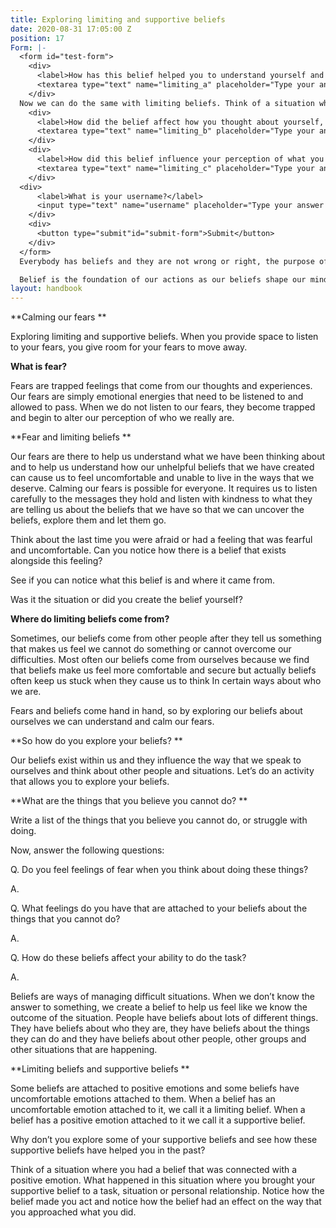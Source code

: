 ```yaml
---
title: Exploring limiting and supportive beliefs
date: 2020-08-31 17:05:00 Z
position: 17
Form: |-
  <form id="test-form">
    <div>
      <label>How has this belief helped you to understand yourself and your capabilities?</label>
      <textarea type="text" name="limiting_a" placeholder="Type your answer here"/></textarea>
    </div>
  Now we can do the same with limiting beliefs. Think of a situation where you had a belief that was connected with an uncomfortable emotion. You don’t need to name the belief exactly if it is difficult to do so but it is important that you get a sense of it and what it was like. Now replay the situation and remember how the situation unfolded.
    <div>
      <label>How did the belief affect how you thought about yourself, how you acted and how you approached the situation?</label>
      <textarea type="text" name="limiting_b" placeholder="Type your answer here"/></textarea>
    </div>
    <div>
      <label>How did this belief influence your perception of what you were capable of and who you are?</label>
      <textarea type="text" name="limiting_c" placeholder="Type your answer here"/></textarea>
    </div>
  <div>
      <label>What is your username?</label>
      <input type="text" name="username" placeholder="Type your answer here"/></input>
    </div>
    <div>
      <button type="submit"id="submit-form">Submit</button>
    </div>
  </form>
  Everybody has beliefs and they are not wrong or right, the purpose of exploring your beliefs is to notice which beliefs are connected with uncomfortable emotions and which beliefs are connected with positive and helpful emotions that allow you to live in ways you want to live. When you feel an uncomfortable belief the best thing to do is to sit with the fear and write down what the belief is that is connected with the feeling of fear. You can explore your belief and think about where it came from. Did you create the belief or did it come from somewhere else? If you created the belief that means you have the power to change it. If the belief came from somebody else then you also have the power to change it to a more helpful belief that will allow you to approach things differently.

  Belief is the foundation of our actions as our beliefs shape our mindsets about ourselves and the world. When we have positive and helpful beliefs it allows us to do things with a positive attitude towards ourselves and other people. When we have limiting beliefs, we are more likely to encounter problems and feel stuck when we have to do something that is important to us. By recognising how our fears and beliefs come hand in hand we can create more space to find other ways of feeling and other ways of approaching the many things we want to do in our lives.
layout: handbook
---
```


\*\*Calming our fears \*\*

Exploring limiting and supportive beliefs.
When you provide space to listen to your fears, you give room for your fears to move away.

**What is fear?**

Fears are trapped feelings that come from our thoughts and experiences. Our fears are simply emotional energies that need to be listened to and allowed to pass. When we do not listen to our fears, they become trapped and begin to alter our perception of who we really are.

\*\*Fear and limiting beliefs \*\*

Our fears are there to help us understand what we have been thinking about and to help us understand how our unhelpful beliefs that we have created can cause us to feel uncomfortable and unable to live in the ways that we deserve. Calming our fears is possible for everyone. It requires us to listen carefully to the messages they hold and listen with kindness to what they are telling us about the beliefs that we have so that we can uncover the beliefs, explore them and let them go.

Think about the last time you were afraid or had a feeling that was fearful and uncomfortable. Can you notice how there is a belief that exists alongside this feeling?

See if you can notice what this belief is and where it came from.

Was it the situation or did you create the belief yourself?

**Where do limiting beliefs come from?**

Sometimes, our beliefs come from other people after they tell us something that makes us feel we cannot do something or cannot overcome our difficulties. Most often our beliefs come from ourselves because we find that beliefs make us feel more comfortable and secure but actually beliefs often keep us stuck when they cause us to think In certain ways about who we are.

Fears and beliefs come hand in hand, so by exploring our beliefs about ourselves we can understand and calm our fears.

\*\*So how do you explore your beliefs? \*\*

Our beliefs exist within us and they influence the way that we speak to ourselves and think about other people and situations. Let’s do an activity that allows you to explore your beliefs.

\*\*What are the things that you believe you cannot do? \*\*

Write a list of the things that you believe you cannot do, or struggle with doing.

Now, answer the following questions:

Q. Do you feel feelings of fear when you think about doing these things?

A.

Q. What feelings do you have that are attached to your beliefs about the things that you cannot do?

A.

Q. How do these beliefs affect your ability to do the task?

A.

Beliefs are ways of managing difficult situations. When we don’t know the answer to something, we create a belief to help us feel like we know the outcome of the situation. People have beliefs about lots of different things. They have beliefs about who they are, they have beliefs about the things they can do and they have beliefs about other people, other groups and other situations that are happening.

\*\*Limiting beliefs and supportive beliefs \*\*

Some beliefs are attached to positive emotions and some beliefs have uncomfortable emotions attached to them. When a belief has an uncomfortable emotion attached to it, we call it a limiting belief. When a belief has a positive emotion attached to it we call it a supportive belief.

Why don’t you explore some of your supportive beliefs and see how these supportive beliefs have helped you in the past?

Think of a situation where you had a belief that was connected with a positive emotion. What happened in this situation where you brought your supportive belief to a task, situation or personal relationship. Notice how the belief made you act and notice how the belief had an effect on the way that you approached what you did.